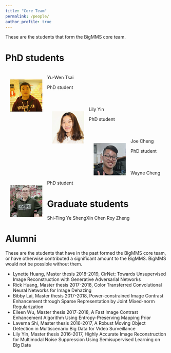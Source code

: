 ```yaml
---
title: "Core Team"
permalink: /people/
author_profile: true
---
```


These are the students that form the BigMMS core team.

PhD students
======
<br>
<img src='/images/ywtsai.png' width="100" style="float: left; margin: 15px">
Yu-Wen Tsai

PhD student
<br>
<br>
<br>
<br>
<img src='/images/jlyin.png' width="100" style="float: left; margin: 15px">
Lily Yin

PhD student
<br>
<br>
<br>
<br>
<img src='/images/hycheng.png' width="100" style="float: left; margin: 15px">
Joe Cheng

PhD student
<br>
<br>
<br>
<br>
<img src='/images/wlcheng.jpg' width="100" style="float: left; margin: 15px">
Wayne Cheng

PhD student


Graduate students
======
Shi-Ting Ye
ShengXin Chen
Roy Zheng


Alumni
======
These are the students that have in the past formed the BigMMS core team, or have otherwise contributed a significant amount to the BigMMS. BigMMS would not be possible without them.

* Lynette Huang, Master thesis 2018-2019, CirNet: Towards Unsupervised Image Reconstruction with Generative Adversarial Networks
* Rick Huang, Master thesis 2017-2018, Color Transferred Convolutional Neural Networks for Image Dehazing
* Bibby Lai, Master thesis 2017-2018, Power-constrained Image Contrast Enhancement through Sparse Representation by Joint Mixed-norm Regularization
* Eileen Wu, Master thesis 2017-2018, A Fast Image Contrast Enhancement Algorithm Using Entropy-Preserving Mapping Prior
* Laverna Shi, Master thesis 2016-2017, A Robust Moving Object Detection in Multiscenario Big Data for Video Surveillance
* Lily Yin, Master thesis 2016-2017, Highly Accurate Image Reconstruction for Multimodal Noise Suppression Using Semisupervised Learning on Big Data

